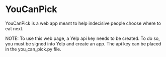 # YouCanPick
YouCanPick is a web app meant to help indecisive people choose where to eat next.

NOTE: To use this web page, a Yelp api key needs to be created. To do so, you must be signed into Yelp and create an app. The api key can be placed in the you_can_pick.py file.
